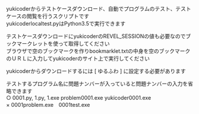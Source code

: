 yukicoderからテストケースダウンロード、自動でプログラムのテスト、テストケースの閲覧を行うスクリプトです  
yukicoderlocaltest.pyはPython3.5で実行できます

テストケースダウンロードにyukicoderのREVEL_SESSIONの値も必要なのでブックマークレットを使って取得してください  
ブラウザで空のブックマークを作りbookmarklet.txtの中身を空のブックマークのＵＲＬに入力してyukicoderのサイト上で実行してください

yukicoderからダウンロードするには [ ゆるふわ ] に設定する必要があります 

テストするプログラム名に問題ナンバーが入っていると問題ナンバーの入力を省略できます  
○ 0001.py, 1.py, 1.exe problem0001.exe yukicoder0001.exe  
× 0001problem.exe　0001test.exe